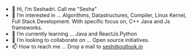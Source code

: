 - 👋 Hi, I’m Seshadri. Call me "Sesha"
- 👀 I’m interested in ... Algorithms, Datastructures, Compiler, Linux Kernel, Full Stack Development. With specific focus on, C++ Java and Js frameworks.
- 🌱 I’m currently learning ... Java and ReactJs.Python
- 💞️ I’m looking to collaborate on ... Open source initiatives.
- 📫 How to reach me ... Drop a mail to sesh@outlook.in

<!---
sesha-3/sesha-3 is a ✨ special ✨ repository because its `README.md` (this file) appears on your GitHub profile.
You can click the Preview link to take a look at your changes.
--->
